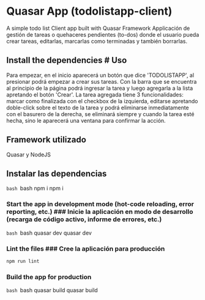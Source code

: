 # Quasar App (todolistapp-client)


A simple todo list Client app built with Quasar Framework	Applicación de gestión de tareas o quehaceres pendientes (to-dos) donde el usuario pueda crear tareas, editarlas, marcarlas como terminadas y también borrarlas.


## Install the dependencies	# Uso

Para empezar, en el inicio aparecerá un botón que dice 'TODOLISTAPP', al presionar podrá empezar a crear sus tareas.
Con la barra que se encuentra al principio de la página podrá ingresar la tarea y luego agregarla a la lista apretando el botón 'Crear'.
La tarea agregada tiene 3 funcionalidades: marcar como finalizada con el checkbox de la izquierda, editarse apretando doble-click sobre el texto de la tarea y podrá eliminarse inmediatamente con el basurero de la derecha, se eliminará siempre y cuando la tarea esté hecha, sino le aparecerá una ventana para confirmar la acción.

## Framework utilizado
Quasar y NodeJS

## Instalar las dependencias
```bash	```bash
npm i	npm i
```	```


### Start the app in development mode (hot-code reloading, error reporting, etc.)	### Inicie la aplicación en modo de desarrollo (recarga de código activo, informe de errores, etc.)
```bash	```bash
quasar dev	quasar dev
```	```


### Lint the files	### Cree la aplicación para producción
```bash	
npm run lint	
```	


### Build the app for production	
```bash	```bash
quasar build	quasar build
```	```